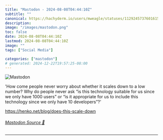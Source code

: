 ```yaml
---
title: "Mastodon - 2024-08-08T04:44:10Z"
subtitle: ""
canonical: https://hachyderm.io/users/mweagle/statuses/112924573760161580
description:
image: "/images/mastodon.png"
toc: false
date: 2024-08-08T04:44:10Z
lastmod: 2024-08-08T04:44:10Z
image: ""
tags: ["Social Media"]

categories: ["mastodon"]
# generated: 2024-12-22T19:57:25-08:00
---
```

![Mastodon](/images/mastodon.png)

<p>&#39;How come people never worry about whether it scales down to a low number? Why do people never ask “is this technology suitable for us since we only have 1000 users” or “is it appropriate for us to include this technology since we only have 10 developers”?&#39;</p><p><a href="https://henko.net/blog/does-this-scale-down" target="_blank" rel="nofollow noopener noreferrer" translate="no"><span class="invisible">https://</span><span class="ellipsis">henko.net/blog/does-this-scale</span><span class="invisible">-down</span></a></p>


###### [Mastodon Source 🐘](https://hachyderm.io/@mweagle/112924573760161580)

___
